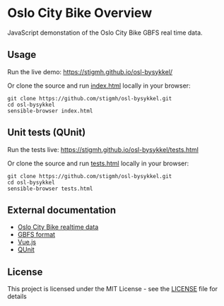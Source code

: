 # Oslo City Bike Overview

JavaScript demonstation of the Oslo City Bike GBFS real time data.

## Usage

Run the live demo: https://stigmh.github.io/osl-bysykkel/

Or clone the source and run [index.html](index.html) locally in your browser:

```
git clone https://github.com/stigmh/osl-bysykkel.git
cd osl-bysykkel
sensible-browser index.html
```

## Unit tests (QUnit)

Run the tests live: https://stigmh.github.io/osl-bysykkel/tests.html

Or clone the source and run [tests.html](tests.html) locally in your browser:

```
git clone https://github.com/stigmh/osl-bysykkel.git
cd osl-bysykkel
sensible-browser tests.html
```

## External documentation

- [Oslo City Bike realtime data](https://oslobysykkel.no/en/apne-data/sanntid)
- [GBFS format](https://github.com/NABSA/gbfs/blob/master/gbfs.md)
- [Vue.js](https://vuejs.org/v2/api/)
- [QUnit](https://api.qunitjs.com/)

## License

This project is licensed under the MIT License - see the [LICENSE](LICENSE) file for details

